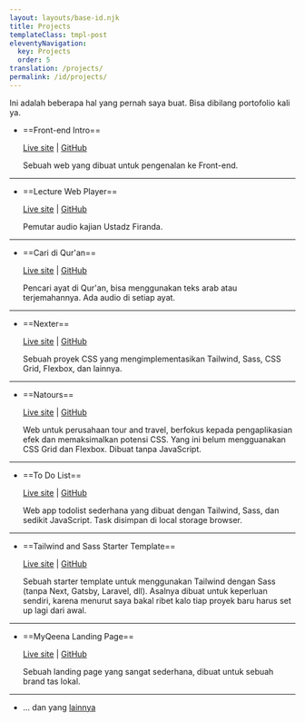 ```yaml
---
layout: layouts/base-id.njk
title: Projects
templateClass: tmpl-post
eleventyNavigation:
  key: Projects
  order: 5
translation: /projects/
permalink: /id/projects/
---
```


Ini adalah beberapa hal yang pernah saya buat. Bisa dibilang portofolio kali ya.

- ==Front-end Intro==

  [Live site](https://mufidu.github.io/frontend-intro) | [GitHub](https://github.com/mufidu/frontend-intro)

  Sebuah web yang dibuat untuk pengenalan ke Front-end.

---

- ==Lecture Web Player==

  [Live site](https://mufidu.github.io/kajian-ufa) | [GitHub](https://github.com/mufidu/kajian-ufa)

  Pemutar audio kajian Ustadz Firanda.

---

- ==Cari di Qur'an==

  [Live site](https://mufidu.github.io/caridiquran) | [GitHub](https://github.com/mufidu/caridiquran)

  Pencari ayat di Qur'an, bisa menggunakan teks arab atau terjemahannya. Ada audio di setiap ayat.

---

- ==Nexter==

  [Live site](https://mufidu.github.io/nexter) | [GitHub](https://github.com/mufidu/nexter)

  Sebuah proyek CSS yang mengimplementasikan Tailwind, Sass, CSS Grid, Flexbox, dan lainnya.

---

- ==Natours==

  [Live site](https://mufidu.github.io/natours) | [GitHub](https://github.com/mufidu/natours)

  Web untuk perusahaan tour and travel, berfokus kepada pengaplikasian efek dan memaksimalkan potensi CSS. Yang ini belum mengguanakan CSS Grid dan Flexbox.
  Dibuat tanpa JavaScript.

---

- ==To Do List==

  [Live site](https://mufidu.github.io/todolist/) | [GitHub](https://github.com/mufidu/todolist/)

  Web app todolist sederhana yang dibuat dengan Tailwind, Sass, dan sedikit JavaScript. Task disimpan di local storage browser.

---

- ==Tailwind and Sass Starter Template==

  [Live site](https://mufidu.github.io/tailwind-sass-starter/) | [GitHub](https://github.com/mufidu/tailwind-sass-starter)

  Sebuah starter template untuk menggunakan Tailwind dengan Sass (tanpa Next, Gatsby, Laravel, dll). Asalnya dibuat untuk keperluan sendiri, karena menurut saya bakal ribet kalo tiap proyek baru harus set up lagi dari awal.

---

- ==MyQeena Landing Page==

  [Live site](https://myqeena.my.id) | [GitHub](https://github.com/mufidu/myqeena.my.id)

  Sebuah landing page yang sangat sederhana, dibuat untuk sebuah brand tas lokal.

---

- ... dan yang [lainnya](https://mufidu.github.io/others)
